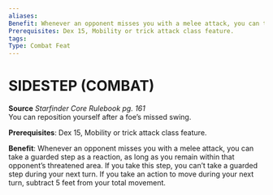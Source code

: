 ```yaml
---
aliases: 
Benefit: Whenever an opponent misses you with a melee attack, you can take a guarded step as a reaction, as long as you remain within that opponent’s threatened area. If you take this step, you can’t take a guarded step during your next turn. If you take an action to move during your next turn, subtract 5 feet from your total movement.
Prerequisites: Dex 15, Mobility or trick attack class feature.
tags: 
Type: Combat Feat
---
```

# SIDESTEP (COMBAT)
**Source** _Starfinder Core Rulebook pg. 161_  
You can reposition yourself after a foe’s missed swing.

**Prerequisites**: Dex 15, Mobility or trick attack class feature.

**Benefit**: Whenever an opponent misses you with a melee attack, you can take a guarded step as a reaction, as long as you remain within that opponent’s threatened area. If you take this step, you can’t take a guarded step during your next turn. If you take an action to move during your next turn, subtract 5 feet from your total movement.